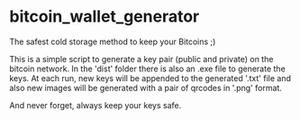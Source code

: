 # bitcoin_wallet_generator
The safest cold storage method to keep your Bitcoins ;)

This is a simple script to generate a key pair (public and private) on the bitcoin network. In the 'dist' folder there is also an .exe file to generate the keys. At each run, new keys will be appended to the generated '.txt' file and also new images will be generated with a pair of qrcodes in '.png' format.

And never forget, always keep your keys safe.
